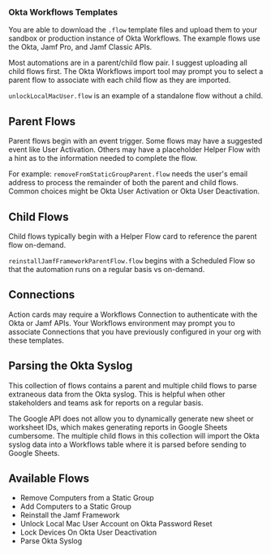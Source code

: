 ### Okta Workflows Templates

You are able to download the `.flow` template files and upload them to your sandbox or production instance of Okta Workflows. The example flows use the Okta, Jamf Pro, and Jamf Classic APIs.

Most automations are in a parent/child flow pair. I suggest uploading all child flows first. The Okta Workflows import tool may prompt you to select a parent flow to associate with each child flow as they are imported.

`unlockLocalMacUser.flow` is an example of a standalone flow without a child.

## Parent Flows

Parent flows begin with an event trigger. Some flows may have a suggested event like User Activation. Others may have a placeholder Helper Flow with a hint as to the information needed to complete the flow. 

For example: `removeFromStaticGroupParent.flow` needs the user's email address to process the remainder of both the parent and child flows. Common choices might be Okta User Activation or Okta User Deactivation.

## Child Flows

Child flows typically begin with a Helper Flow card to reference the parent flow on-demand. 

`reinstallJamfFrameworkParentFlow.flow` begins with a Scheduled Flow so that the automation runs on a regular basis vs on-demand.

## Connections

Action cards may require a Workflows Connection to authenticate with the Okta or Jamf APIs. Your Workflows environment may prompt you to associate Connections that you have previously configured in your org with these templates.

## Parsing the Okta Syslog

This collection of flows contains a parent and multiple child flows to parse extraneous data from the Okta syslog. This is helpful when other stakeholders and teams ask for reports on a regular basis.

The Google API does not allow you to dynamically generate new sheet or worksheet IDs, which makes generating reports in Google Sheets cumbersome. The multiple child flows in this collection will import the Okta syslog data into a Workflows table where it is parsed before sending to Google Sheets.


## Available Flows

* Remove Computers from a Static Group
* Add Computers to a Static Group
* Reinstall the Jamf Framework
* Unlock Local Mac User Account on Okta Password Reset
* Lock Devices On Okta User Deactivation
* Parse Okta Syslog
